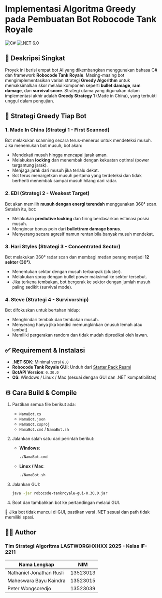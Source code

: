 # Implementasi Algoritma Greedy pada Pembuatan Bot Robocode Tank Royale

![C#](https://img.shields.io/badge/Language-C%23-239120?logo=c-sharp&logoColor=white&labelColor=555555)
![.NET 6.0](https://img.shields.io/badge/.NET-6.0-512BD4?logo=dotnet&logoColor=white&labelColor=555555)

## 📌 Deskripsi Singkat

Proyek ini berisi empat bot AI yang dikembangkan menggunakan bahasa C# dan framework **Robocode Tank Royale**. Masing-masing bot mengimplementasikan varian strategi **Greedy Algorithm** untuk memaksimalkan skor melalui komponen seperti **bullet damage**, **ram damage**, dan **survival score**. Strategi utama yang digunakan dalam implementasi akhir adalah **Greedy Strategy 1** (Made in China), yang terbukti unggul dalam pengujian.

## 🤖 Strategi Greedy Tiap Bot

### 1. **Made In China** (Strategi 1 - First Scanned)
Bot melakukan scanning secara terus-menerus untuk mendeteksi musuh. Jika menemukan bot musuh, bot akan:
- Mendekati musuh hingga mencapai jarak aman.
- Melakukan **locking** dan menembak dengan kekuatan optimal (power tergantung jarak).
- Menjaga jarak dari musuh jika terlalu dekat.
- Bot terus menargetkan musuh pertama yang terdeteksi dan tidak berhenti menembak sampai musuh hilang dari radar.

### 2. **EDI** (Strategi 2 - Weakest Target)
Bot akan memilih **musuh dengan energi terendah** menggunakan 360° scan. Setelah itu, bot:
- Melakukan **predictive locking** dan firing berdasarkan estimasi posisi musuh.
- Mengincar bonus poin dari **bullet/ram damage bonus**.
- Menyerang secara agresif namun rentan bila banyak musuh mendekat.

### 3. **Hari Styles** (Strategi 3 - Concentrated Sector)
Bot melakukan 360° radar scan dan membagi medan perang menjadi **12 sektor (30°)**.
- Menentukan sektor dengan musuh terbanyak (cluster).
- Melakukan spray dengan bullet power maksimal ke sektor tersebut.
- Jika terkena tembakan, bot bergerak ke sektor dengan jumlah musuh paling sedikit (survival mode).

### 4. **Steve** (Strategi 4 - Survivorship)
Bot difokuskan untuk bertahan hidup:
- Menghindari tembok dan tembakan musuh.
- Menyerang hanya jika kondisi memungkinkan (musuh lemah atau lambat).
- Memiliki pergerakan random dan tidak mudah diprediksi oleh lawan.

## ✅ Requirement & Instalasi

- **.NET SDK**: Minimal versi `6.0`
- **Robocode Tank Royale GUI**: Unduh dari [Starter Pack Resmi](https://github.com/Ariel-HS/tubes1-if2211-starter-pack/releases)
- **BotAPI Version**: `0.30.0`
- **OS**: Windows / Linux / Mac (sesuai dengan GUI dan .NET kompatibilitas)

## ⚙️ Cara Build & Compile

1. Pastikan semua file berikut ada:
   - `NamaBot.cs`
   - `NamaBot.json`
   - `NamaBot.csproj`
   - `NamaBot.cmd` / `NamaBot.sh`

2. Jalankan salah satu dari perintah berikut:
   - **Windows**:
     ```cmd
     ./NamaBot.cmd
     ```
   - **Linux / Mac**:
     ```bash
     ./NamaBot.sh
     ```

3. Jalankan GUI:
   ```bash
   java -jar robocode-tankroyale-gui-0.30.0.jar
   ```

4. Boot dan tambahkan bot ke pertandingan melalui GUI.

📌 Jika bot tidak muncul di GUI, pastikan versi .NET sesuai dan path tidak memiliki spasi.

## 👨‍💻 Author
### Tim Strategi Algoritma LASTWORGHXHXX 2025 - Kelas IF-2211

| Nama Lengkap               | NIM        |
|----------------------------|------------|
| Nathaniel Jonathan Rusli  | 13523013   |
| Maheswara Bayu Kaindra    | 13523015   |
| Peter Wongsoredjo          | 13523039   |

